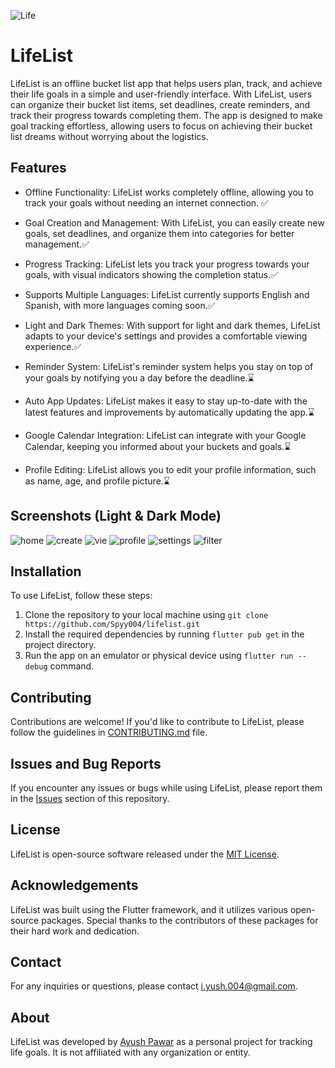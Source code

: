 ![Life](https://user-images.githubusercontent.com/54628130/233258221-8e1673f3-e137-4fb3-802d-9bf5a708a64d.png)

LifeList
========

LifeList is an offline bucket list app that helps users plan, track, and achieve their life goals in a simple and user-friendly interface. With LifeList, users can organize their bucket list items, set deadlines, create reminders, and track their progress towards completing them. The app is designed to make goal tracking effortless, allowing users to focus on achieving their bucket list dreams without worrying about the logistics.

Features
--------

- Offline Functionality: LifeList works completely offline, allowing you to track your goals without needing an internet connection. :white_check_mark:

- Goal Creation and Management: With LifeList, you can easily create new goals, set deadlines, and organize them into categories for better management.:white_check_mark:

- Progress Tracking: LifeList lets you track your progress towards your goals, with visual indicators showing the completion status.:white_check_mark:

- Supports Multiple Languages: LifeList currently supports English and Spanish, with more languages coming soon.:white_check_mark:

- Light and Dark Themes: With support for light and dark themes, LifeList adapts to your device's settings and provides a comfortable viewing experience.:white_check_mark:

- Reminder System: LifeList's reminder system helps you stay on top of your goals by notifying you a day before the deadline.:hourglass:

- Auto App Updates: LifeList makes it easy to stay up-to-date with the latest features and improvements by automatically updating the app.:hourglass:

- Google Calendar Integration: LifeList can integrate with your Google Calendar, keeping you informed about your buckets and goals.:hourglass:

- Profile Editing: LifeList allows you to edit your profile information, such as name, age, and profile picture.:hourglass:

Screenshots (Light & Dark Mode)
--------

![home](https://user-images.githubusercontent.com/54628130/233852515-4ab99c93-3717-4383-a5d5-2dedd1bb5e7a.jpg)
![create](https://user-images.githubusercontent.com/54628130/233852546-d7580b66-7572-464d-99c8-e89eaf1ca2b0.jpg)
![vie](https://user-images.githubusercontent.com/54628130/233852554-6c908df0-5bb3-47c7-82dc-50d3fbd42890.jpg)
![profile](https://user-images.githubusercontent.com/54628130/233852198-e549ff27-52dd-4605-a6bf-f4556a01ccaf.jpg)
![settings](https://user-images.githubusercontent.com/54628130/233852213-ca2166cd-bb43-4f0c-b222-aa31062bb584.jpg)
![filter](https://user-images.githubusercontent.com/54628130/233852533-31be3868-6825-41ac-a3de-fcde1d9b0537.jpg)

Installation
------------

To use LifeList, follow these steps:

1.  Clone the repository to your local machine using `git clone https://github.com/Spyy004/lifelist.git`
2.  Install the required dependencies by running `flutter pub get` in the project directory.
3.  Run the app on an emulator or physical device using `flutter run --debug` command.

Contributing
------------

Contributions are welcome! If you'd like to contribute to LifeList, please follow the guidelines in [CONTRIBUTING.md](https://github.com/Spyy004/LifeList/blob/main/Contributing.md) file.

Issues and Bug Reports
----------------------

If you encounter any issues or bugs while using LifeList, please report them in the [Issues](https://github.com/Spyy004/lifelist/issues) section of this repository.

License
-------

LifeList is open-source software released under the [MIT License](https://chat.openai.com/c/LICENSE).

Acknowledgements
----------------

LifeList was built using the Flutter framework, and it utilizes various open-source packages. Special thanks to the contributors of these packages for their hard work and dedication.

Contact
-------

For any inquiries or questions, please contact <i.yush.004@gmail.com>.

About
-----

LifeList was developed by [Ayush Pawar](https://github.com/Spyy004) as a personal project for tracking life goals. It is not affiliated with any organization or entity.
